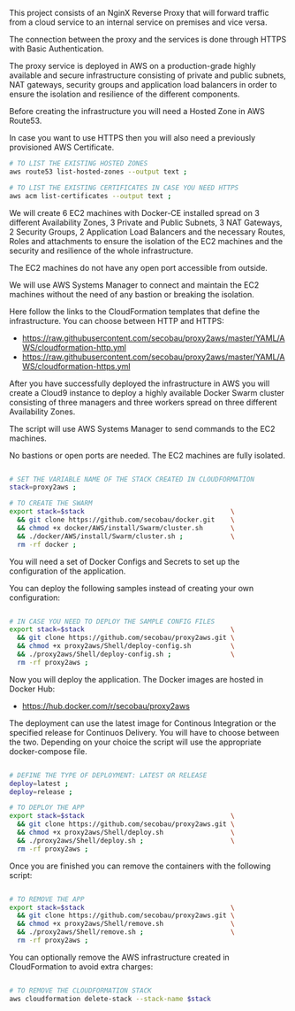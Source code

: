 This project consists of an NginX Reverse Proxy that will forward traffic from a cloud service to an internal service on premises and vice versa.

The connection between the proxy and the services is done through HTTPS with Basic Authentication.

The proxy service is deployed in AWS on a production-grade highly available and secure infrastructure consisting of private and public subnets, NAT gateways, security groups and application load balancers in order to ensure the isolation and resilience of the different components.

Before creating the infrastructure you will need a Hosted Zone in AWS Route53.

In case you want to use HTTPS then you will also need a previously provisioned AWS Certificate.

```bash
# TO LIST THE EXISTING HOSTED ZONES
aws route53 list-hosted-zones --output text ;

# TO LIST THE EXISTING CERTIFICATES IN CASE YOU NEED HTTPS
aws acm list-certificates --output text ;
```

We will create 6 EC2 machines with Docker-CE installed spread on 3 different Availability Zones, 3 Private and Public Subnets, 3 NAT Gateways, 2 Security Groups, 2 Application Load Balancers and the necessary Routes, Roles and attachments to ensure the isolation of the EC2 machines and the security and resilience of the whole infrastructure.

The EC2 machines do not have any open port accessible from outside.

We will use AWS Systems Manager to connect and maintain the EC2 machines without the need of any bastion or breaking the isolation.

Here follow the links to the CloudFormation templates that define the infrastructure. You can choose between HTTP and HTTPS:
* https://raw.githubusercontent.com/secobau/proxy2aws/master/YAML/AWS/cloudformation-http.yml
* https://raw.githubusercontent.com/secobau/proxy2aws/master/YAML/AWS/cloudformation-https.yml

After you have successfully deployed the infrastructure in AWS you will create a Cloud9 instance to deploy a highly available Docker Swarm cluster consisting of three managers and three workers spread on three different Availability Zones. 

The script will use AWS Systems Manager to send commands to the EC2 machines. 

No bastions or open ports are needed. The EC2 machines are fully isolated.

```BASH

# SET THE VARIABLE NAME OF THE STACK CREATED IN CLOUDFORMATION
stack=proxy2aws ;

# TO CREATE THE SWARM
export stack=$stack                                     \
  && git clone https://github.com/secobau/docker.git    \
  && chmod +x docker/AWS/install/Swarm/cluster.sh       \
  && ./docker/AWS/install/Swarm/cluster.sh ;            \
  rm -rf docker ;

```

You will need a set of Docker Configs and Secrets to set up the configuration of the application. 

You can deploy the following samples instead of creating your own configuration:

```BASH

# IN CASE YOU NEED TO DEPLOY THE SAMPLE CONFIG FILES
export stack=$stack                                     \
  && git clone https://github.com/secobau/proxy2aws.git \
  && chmod +x proxy2aws/Shell/deploy-config.sh          \
  && ./proxy2aws/Shell/deploy-config.sh ;               \
  rm -rf proxy2aws ;

```

Now you will deploy the application. The Docker images are hosted in Docker Hub:
* https://hub.docker.com/r/secobau/proxy2aws

The deployment can use the latest image for Continous Integration or the specified release for Continuos Delivery. You will have to choose between the two. Depending on your choice the script will use the appropriate docker-compose file.

```BASH

# DEFINE THE TYPE OF DEPLOYMENT: LATEST OR RELEASE
deploy=latest ;
deploy=release ;

# TO DEPLOY THE APP
export stack=$stack                                     \
  && git clone https://github.com/secobau/proxy2aws.git \
  && chmod +x proxy2aws/Shell/deploy.sh                 \
  && ./proxy2aws/Shell/deploy.sh ;                      \
  rm -rf proxy2aws ;

```

Once you are finished you can remove the containers with the following script:

```BASH

# TO REMOVE THE APP
export stack=$stack                                     \
  && git clone https://github.com/secobau/proxy2aws.git \
  && chmod +x proxy2aws/Shell/remove.sh                 \
  && ./proxy2aws/Shell/remove.sh ;                      \
  rm -rf proxy2aws ;

```

You can optionally remove the AWS infrastructure created in CloudFormation to avoid extra charges:

```BASH

# TO REMOVE THE CLOUDFORMATION STACK
aws cloudformation delete-stack --stack-name $stack 

```
